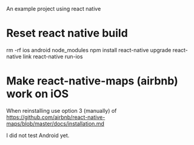 An example project using react native

# Reset react native build

rm -rf ios android node_modules
npm install
react-native upgrade
react-native link
react-native run-ios

# Make react-native-maps (airbnb) work on iOS

When reinstalling use option 3 (manually) of
https://github.com/airbnb/react-native-maps/blob/master/docs/installation.md

I did not test Android yet.